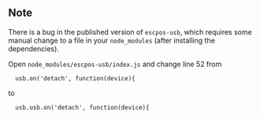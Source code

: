 ## Note

There is a bug in the published version of `escpos-usb`, which requires some manual change to a file in your `node_modules` (after installing the dependencies).

Open `node_modules/escpos-usb/index.js` and change line 52 from

```
  usb.on('detach', function(device){
```

to

```
  usb.usb.on('detach', function(device){
```

